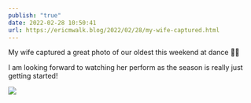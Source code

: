 ```yaml
---
publish: "true"
date: 2022-02-28 10:50:41
url: https://ericmwalk.blog/2022/02/28/my-wife-captured.html
---
```


My wife captured a great photo of our oldest this weekend at dance 💃🔥

I am looking forward to watching her perform as the season is really just getting started!

![](https://ericmwalk.blog/uploads/2022/a586ddda01.jpg)